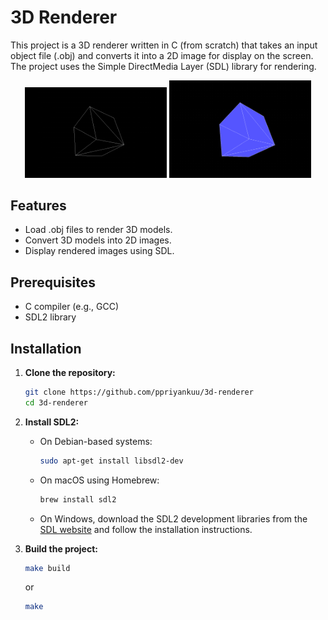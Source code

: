 # 3D Renderer

This project is a 3D renderer written in C (from scratch) that takes an input object file (.obj) and converts it into a 2D image for display on the screen. The project uses the Simple DirectMedia Layer (SDL) library for rendering.

<p align="center">
  <img src="./images/Screenshot_20240808_214706.png" alt="Image reference 01" width="45%">
  <img src="./images/Screenshot_20240808_214749.png" alt="Image reference 02" width="45%">
</p>

## Features

- Load .obj files to render 3D models.
- Convert 3D models into 2D images.
- Display rendered images using SDL.

## Prerequisites

- C compiler (e.g., GCC)
- SDL2 library

## Installation

1. **Clone the repository:**
    ```sh
    git clone https://github.com/ppriyankuu/3d-renderer
    cd 3d-renderer
    ```

2. **Install SDL2:**

    - On Debian-based systems:
        ```sh
        sudo apt-get install libsdl2-dev
        ```

    - On macOS using Homebrew:
        ```sh
        brew install sdl2
        ```

    - On Windows, download the SDL2 development libraries from the [SDL website](https://www.libsdl.org/download-2.0.php) and follow the installation instructions.

3. **Build the project:**
    ```sh
    make build 
   ```
   or
   ```sh
   make
   ```

